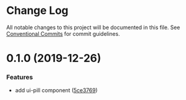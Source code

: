 # Change Log

All notable changes to this project will be documented in this file.
See [Conventional Commits](https://conventionalcommits.org) for commit guidelines.

# 0.1.0 (2019-12-26)


### Features

* add ui-pill component ([5ce3769](https://github.com/html-sandbox/ui/commit/5ce3769b4420eafb84ac26eae07fd02e78a9d3ae))
